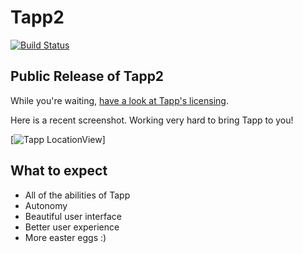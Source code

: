 # Tapp2
[![Build Status](https://travis-ci.org/HudsonGraeme/Tapp2.svg?branch=master)](https://travis-ci.org/HudsonGraeme/Tapp2)

## Public Release of Tapp2
While you're waiting, [have a look at Tapp's licensing](https://github.com/HudsonGraeme/Tapp2/blob/master/LICENSE).

Here is a recent screenshot. Working very hard to bring Tapp to you!

[![Tapp LocationView](https://github.com/HudsonGraeme/Tapp/blob/master/Screen%20Shot%202018-02-21%20at%208.49.59%20PM.png)]
## What to expect
- All of the abilities of Tapp
- Autonomy
- Beautiful user interface
- Better user experience
- More easter eggs :)
